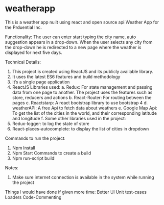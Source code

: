 # weatherapp
This is a weather app nuilt using react and open source api
Weather App for the Prduential Inc.


Functionality: 
The user can enter start typing the city name, auto suggestion appears in a drop-down.
When the user selects any city from the drop-down he is redirected to a new page where the weather is displayed for next five days. 



Technical Details:

1.	This project is created using ReactJS and its publicly available library. 
2.	It uses the latest ES6 features and build methodology 
3.	It’s a single page application 
4.	ReactJS Libraries used: 
a.	Redux: For state management and passing data from one page to another. The project uses the features such as store, reducers and actions 
b.	React-Router: For routing between the pages 
c.	Reactstarp:  A react bootstrap library to use bootstrap 4 
d.	weatherAPi:   A free Api to fetch data about weathers
e.	Google Map Api: To get the list of the cities in the world, and their corresponding latitude and longitude
f.	Some other libraries used in the project: 
1.	Redux-logger: to log the state of store
2.	React-places-autocomplete: to display the list of cities in dropdown

Commands to run the project: 
1.	Npm Install
2.	Npm Start
Commands to create a build
1.	Npm run-script build 

Notes:
1.	Make sure internet connection is available in the system while running the project


Things I would have done if given more time: 
Better UI 
Unit test-cases 
Loaders 
Code-Commenting

